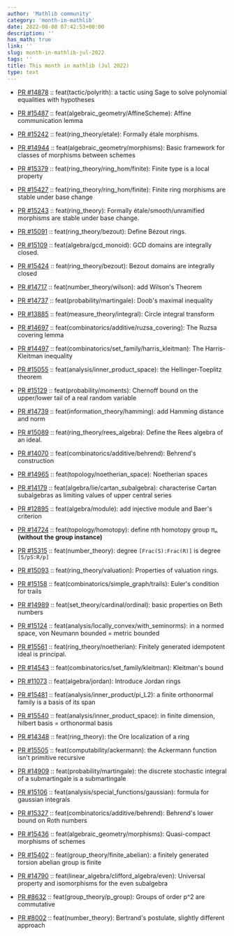 ```yaml
---
author: 'Mathlib community'
category: 'month-in-mathlib'
date: 2022-08-08 07:42:53+00:00
description: ''
has_math: true
link: ''
slug: month-in-mathlib-jul-2022
tags: ''
title: This month in mathlib (Jul 2022)
type: text
---
```


* [PR #14878](https://github.com/leanprover-community/mathlib/pull/14878) :: feat(tactic/polyrith): a tactic using Sage to solve polynomial equalities with hypotheses

* [PR #15487](https://github.com/leanprover-community/mathlib/pull/15487) :: feat(algebraic_geometry/AffineScheme): Affine communication lemma
* [PR #15242](https://github.com/leanprover-community/mathlib/pull/15242) :: feat(ring_theory/etale): Formally étale morphisms.
* [PR #14944](https://github.com/leanprover-community/mathlib/pull/14944) :: feat(algebraic_geometry/morphisms): Basic framework for classes of morphisms between schemes
* [PR #15379](https://github.com/leanprover-community/mathlib/pull/15379) :: feat(ring_theory/ring_hom/finite): Finite type is a local property
* [PR #15427](https://github.com/leanprover-community/mathlib/pull/15427) :: feat(ring_theory/ring_hom/finite): Finite ring morphisms are stable under base change
* [PR #15243](https://github.com/leanprover-community/mathlib/pull/15243) :: feat(ring_theory): Formally étale/smooth/unramified morphisms are stable under base change.

* [PR #15091](https://github.com/leanprover-community/mathlib/pull/15091) :: feat(ring_theory/bezout): Define Bézout rings.
* [PR #15109](https://github.com/leanprover-community/mathlib/pull/15109) :: feat(algebra/gcd_monoid): GCD domains are integrally closed.
* [PR #15424](https://github.com/leanprover-community/mathlib/pull/15424) :: feat(ring_theory/bezout): Bezout domains are integrally closed

* [PR #14717](https://github.com/leanprover-community/mathlib/pull/14717) :: feat(number_theory/wilson): add Wilson's Theorem
* [PR #14737](https://github.com/leanprover-community/mathlib/pull/14737) :: feat(probability/martingale): Doob's maximal inequality
* [PR #13885](https://github.com/leanprover-community/mathlib/pull/13885) :: feat(measure_theory/integral): Circle integral transform
* [PR #14697](https://github.com/leanprover-community/mathlib/pull/14697) :: feat(combinatorics/additive/ruzsa_covering): The Ruzsa covering lemma
* [PR #14497](https://github.com/leanprover-community/mathlib/pull/14497) :: feat(combinatorics/set_family/harris_kleitman): The Harris-Kleitman inequality
* [PR #15055](https://github.com/leanprover-community/mathlib/pull/15055) :: feat(analysis/inner_product_space): the Hellinger-Toeplitz theorem
* [PR #15129](https://github.com/leanprover-community/mathlib/pull/15129) :: feat(probability/moments): Chernoff bound on the upper/lower tail of a real random variable
* [PR #14739](https://github.com/leanprover-community/mathlib/pull/14739) :: feat(information_theory/hamming): add Hamming distance and norm
* [PR #15089](https://github.com/leanprover-community/mathlib/pull/15089) :: feat(ring_theory/rees_algebra): Define the Rees algebra of an ideal.
* [PR #14070](https://github.com/leanprover-community/mathlib/pull/14070) :: feat(combinatorics/additive/behrend): Behrend's construction
* [PR #14965](https://github.com/leanprover-community/mathlib/pull/14965) :: feat(topology/noetherian_space): Noetherian spaces
* [PR #14179](https://github.com/leanprover-community/mathlib/pull/14179) :: feat(algebra/lie/cartan_subalgebra): characterise Cartan subalgebras as limiting values of upper central series
* [PR #12895](https://github.com/leanprover-community/mathlib/pull/12895) :: feat(algebra/module): add injective module and Baer's criterion
* [PR #14724](https://github.com/leanprover-community/mathlib/pull/14724) :: feat(topology/homotopy): define nth homotopy group πₙ **(without the group instance)**
* [PR #15315](https://github.com/leanprover-community/mathlib/pull/15315) :: feat(number_theory): degree `[Frac(S):Frac(R)]` is degree `[S/pS:R/p]`
* [PR #15093](https://github.com/leanprover-community/mathlib/pull/15093) :: feat(ring_theory/valuation): Properties of valuation rings.
* [PR #15158](https://github.com/leanprover-community/mathlib/pull/15158) :: feat(combinatorics/simple_graph/trails): Euler's condition for trails 
* [PR #14989](https://github.com/leanprover-community/mathlib/pull/14989) :: feat(set_theory/cardinal/ordinal): basic properties on Beth numbers
* [PR #15124](https://github.com/leanprover-community/mathlib/pull/15124) :: feat(analysis/locally_convex/with_seminorms): in a normed space, von Neumann bounded = metric bounded
* [PR #15561](https://github.com/leanprover-community/mathlib/pull/15561) :: feat(ring_theory/noetherian): Finitely generated idempotent ideal is principal.
* [PR #14543](https://github.com/leanprover-community/mathlib/pull/14543) :: feat(combinatorics/set_family/kleitman): Kleitman's bound
* [PR #11073](https://github.com/leanprover-community/mathlib/pull/11073) :: feat(algebra/jordan): Introduce Jordan rings
* [PR #15481](https://github.com/leanprover-community/mathlib/pull/15481) :: feat(analysis/inner_product/pi_L2): a finite orthonormal family is a basis of its span
* [PR #15540](https://github.com/leanprover-community/mathlib/pull/15540) :: feat(analysis/inner_product_space): in finite dimension, hilbert basis = orthonormal basis
* [PR #14348](https://github.com/leanprover-community/mathlib/pull/14348) :: feat(ring_theory): the Ore localization of a ring
* [PR #15505](https://github.com/leanprover-community/mathlib/pull/15505) :: feat(computability/ackermann): the Ackermann function isn't primitive recursive
* [PR #14909](https://github.com/leanprover-community/mathlib/pull/14909) :: feat(probability/martingale): the discrete stochastic integral of a submartingale is a submartingale
* [PR #15106](https://github.com/leanprover-community/mathlib/pull/15106) :: feat(analysis/special_functions/gaussian): formula for gaussian integrals
* [PR #15327](https://github.com/leanprover-community/mathlib/pull/15327) :: feat(combinatorics/additive/behrend): Behrend's lower bound on Roth numbers
* [PR #15436](https://github.com/leanprover-community/mathlib/pull/15436) :: feat(algebraic_geometry/morphisms): Quasi-compact morphisms of schemes
* [PR #15402](https://github.com/leanprover-community/mathlib/pull/15402) :: feat(group_theory/finite_abelian): a finitely generated torsion abelian group is finite
* [PR #14790](https://github.com/leanprover-community/mathlib/pull/14790) :: feat(linear_algebra/clifford_algebra/even): Universal property and isomorphisms for the even subalgebra
* [PR #8632](https://github.com/leanprover-community/mathlib/pull/8632) :: feat(group_theory/p_group): Groups of order p^2 are commutative
* [PR #8002](https://github.com/leanprover-community/mathlib/pull/8002) :: feat(number_theory): Bertrand's postulate, slightly different approach
